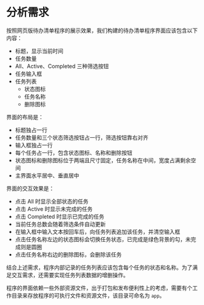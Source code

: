# 分析需求

按照网页版待办清单程序的展示效果，我们构建的待办清单程序界面应该包含以下内容：

- 标题，显示当前时间
- 任务数量
- All、Active、Completed 三种筛选按钮
- 任务输入框
- 任务列表
  - 状态图标
  - 任务名称
  - 删除图标

界面的布局是：

- 标题独占一行
- 任务数量和三个状态筛选按钮占一行，筛选按钮靠右对齐
- 输入框独占一行
- 每个任务占一行，包含状态图标、名称和删除按钮
- 状态图标和删除图标位于两端且尺寸固定，任务名称在中间，宽度占满剩余空间
- 主界面水平居中、垂直居中

界面的交互效果是：

- 点击 All 时显示全部状态的任务
- 点击 Active 时显示未完成的任务
- 点击 Completed 时显示已完成的任务
- 当前任务总数会随着筛选条件自动更新
- 在输入框中输入文本按回车后，向任务列表追加该任务，并清空输入框
- 点击任务名称左边的状态图标会切换任务状态，已完成是绿色背景的勾，未完成则是圆圈
- 点击任务名称右边的删除图标，会删除该任务

结合上述需求，程序内部记录的任务列表应该包含每个任务的状态和名称。为了满足交互需求，还需要实现任务列表数据的增删操作。

程序的界面依赖一些外部资源文件，出于打包和发布便利性上的考虑，需要有个工作目录来存放程序的可执行文件和资源文件，该目录可命名为 `app`。
